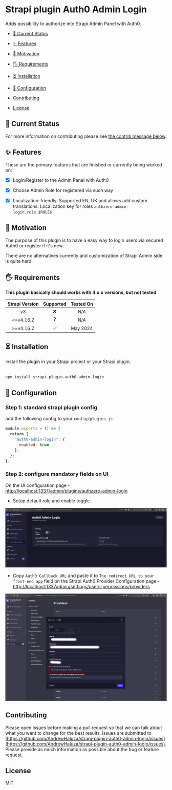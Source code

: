 # Strapi plugin Auth0 Admin Login

Adds possibility to authorize into Strapi Admin Panel with Auth0.


- [🚦 Current Status](#current-status)

- [✨ Features](#features)

- [🤔 Motivation](#motivation)

- [🖐 Requirements](#requirements)

- [⏳ Installation](#installation)

- [🔧 Configuration](#configuration)

- [Contributing](#contributing)

- [License](#license)

## 🚦 Current Status

For more information on contributing please see [the contrib message below](#contributing).

## ✨ Features

These are the primary features that are finished or currently being worked on:

- [x] Login\Register to the Admin Panel with Auth0

- [x] Choose Admin Role for registered via such way

- [x] Localization-friendly. Supported EN, UK and allows add custom translations. Localization key for roles `authzero-admin-login.role.$ROLE$`

## 🤔 Motivation

The purpose of this plugin is to have a easy way to login users via secured Auth0 or register if it's new.

There are no alternatives currently and customization of Strapi Admin side is quite hard.

## 🖐 Requirements

**This plugin basically should works with 4.x.x versions, but not tested**

| Strapi Version | Supported | Tested On |
|:--------------:|:---------:|:---------:|
|       v3       |     ❌     |    N/A    |
|    <=v4.16.2   |     ❓     |    N/A    |
|    >=v4.16.2   |     ✅     |  May 2024 |


## ⏳ Installation

Install the plugin in your Strapi project or your Strapi plugin.

```bash

npm install strapi-plugin-auth0-admin-login

```

## 🔧 Configuration

### Step 1: standard strapi plugin config

add the following config to your `config/plugins.js`

```js
module.exports = () => {
  return {
    "auth0-admin-login": {
      enabled: true,
    },
  };
};
```
### Step 2: configure mandatory fields on UI

On the UI configuration page - [http://localhost:1337/admin/plugins/authzero-admin-login](http://localhost:1337/admin/plugins/authzero-admin-login)
- Setup default role and enable toggle


![Plugin Configuration Page](/docs/plugin-configurations.png)

- Copy `Auth0 Callback URL` and paste it to `The redirect URL to your front-end app` field on the Strapi Auth0 Provider Configuration page - [http://localhost:1337admin/settings/users-permissions/providers](http://localhost:1337admin/settings/users-permissions/providers)


![Strapi Auth0 Configuration Page](/docs/auth0-configuration.png)


## Contributing

Please open issues before making a pull request so that we can talk about what you want to change for the best results.
Issues are submitted to [https://github.com/AndrewHaluza/strapi-plugin-auth0-admin-login/issues](https://github.com/AndrewHaluza/strapi-plugin-auth0-admin-login/issues). Please provide as much information as possible about the bug or feature request.

## License

MIT
